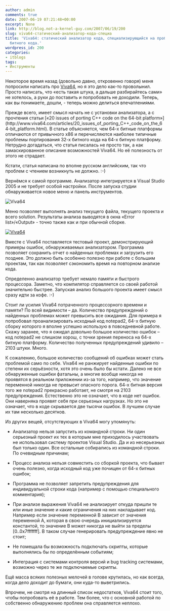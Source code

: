 ```yaml
---
author: admin
comments: true
date: 2007-06-19 07:21:48+00:00
excerpt: None
link: http://blog.not-a-kernel-guy.com/2007/06/19/200
slug: viva64-статический-анализатор-кода-специа
title: 'Viva64: статический анализатор кода, специализирующийся на проблемах 64-х
  битного кода.'
wordpress_id: 200
categories:
- itblogs
tags:
- Инструменты
---
```


Некоторое время назад (довольно давно, откровенно говоря) меня попросили написать про [Viva64](http://www.viva64.com), но я это дело как-то проволынил. Просто написать, что «есть такая штука, а дальше разбирайтесь сами» не хотелось, а руки до поставить и попробовать не доходили. Теперь, как вы понимаете, дошли, - теперь можно делиться впечатлениями.

<!-- more -->Прежде всего, имеет смысл начать не с установки анализатора, а с прочтения статьи [«20 issues of porting C++ code on the 64-bit platform»](http://www.viva64.com/articles/20_issues_of_porting_C++_code_on_the_64-bit_platform.html). В статье объясняется, чем 64-х битные платформы отличаются от привычного x86 и перечисляются наиболее типичные проблемы портирования 32-х битного кода на 64-х битную платформу. Нетрудно догадаться, что статья писалась не просто так, а как замаскированное описание возможностей Viva64. Но её полезность от этого не страдает.

Кстати, статья написана по вполне русском английским, так что проблем с чтением возникнуть не должно. :-)

Вернёмся к самой программе. Анализатор интегрируется в Visual Studio 2005 и не требует особой настройки. После запуска студии обнаруживается новое меню и панель инструментов.



![Viva64](http://blog.not-a-kernel-guy.com/wp-content/uploads/2007/06/Viva64_1.png)



Меню позволяет выполнять анализ текущего файла, текущего проекта и всего solution. Результаты анализа выводятся в окна «Error list»/«Output» - точно также как и при обычной сборке.



[![Viva64](http://blog.not-a-kernel-guy.com/wp-content/uploads/2007/06/Viva64_2.thumbnail.png)](http://blog.not-a-kernel-guy.com/wp-content/uploads/2007/06/Viva64_2.png)



Вместе с Viva64 поставляется тестовый проект, демонстрирующий примеры ошибок, обнаруживаемых анализатором. Программа позволяет сохранить отчет о найденных проблемах и загрузить его позднее. Это должно быть особенно полезно при работе с большим проектам, так как позволяет сэкономить время на повторном анализе кода. 

Определенно анализатор требует немало памяти и быстрого процессора. Заметно, что компилятор справляется со своей работой значительно быстрее. Запуская анализ большого проекта имеет смысл сразу идти за кофе. :-)

Стоит ли усилия Viva64 потраченного процессорного времени и памяти? По всей видимости – да. Количество предупреждений о найденных проблемах может превысить все ожидания. Для примера я попробовал проанализировать исходный код notepad2, 64-х битную сборку которого я вполне успешно использую в повседневной работе. Скажу заранее, что я ожидал довольно большое количество ошибок – код notepad2 не слишком хорош, с точки зрения переноса на 64-х битную платформу. Количество полученных предупреждений удивило – 2103 штуки. Много. 

К сожалению, большое количество сообщений об ошибках может стать проблемой само по себе. Viva64 не ранжирует найденные ошибки по степени их серьёзности, хотя это очень было бы кстати. Далеко не все обнаруженные ошибки фатальны, а многие вообще никогда не проявятся в реальном приложении из-за того, например, что значение переменной никогда не превысит опасного порога. 64-х битная версия того же notepad2 прекрасно работает, не смотря на 2103 предупреждения. Естественно это не означает, что в коде нет ошибок. Они наверняка проявят себя при серьезных нагрузках. Но это не означает, что в коде скрывается две тысячи ошибок. В лучшем случае их там несколько десятков.

Из других вещей, отсутствующих в Viva64 могу упомянуть:




	
  * Анализатор нельзя запустить из командной строки. Ни один серьезный проект их тех в которым мне приходилось участвовать не использовал систему проектов Visual Studio. Да и из несерьезных был только один. Все остальные собирались из командной строки. По очевидным причинам;

	
  * Процесс анализа нельзя совместить со сборкой проекта, что бывает очень полезно, когда исходный код уже почищен от 64-х битных ошибок;

	
  * Программа не позволяет запретить предупреждения для индивидуальной строки кода (например с помощью специального комментария);

	
  * При анализе выражения Viva64 не анализирует откуда пришли те или иные значение и какие ограничения на них накладывает код. Например если значение переменной B зависит от значения переменной A, которая в свою очередь инициализируется константой, то значение B может никогда не выйти за пределы [0..0x7fffffff]. В таком случае генерировать предупреждение явно не стоит;

	
  * Не помещала бы возможность подключать скрипты, которые выполнялись бы по определённым событиям;

	
  * Интеграция с системами контроля версий и bug tracking системами, возможно через те же подключаемые скрипты.



Ещё масса всяких полезных мелочей в голове крутилась, но как всегда, когда дело доходит до бумаги, они куда-то выветрились. 

Впрочем, не смотря на длинный список недостатков, Viva64 стоит того, чтобы попробовать её в работе. Тем более, что с основной работой по собственно обнаружению проблем она справляется неплохо.


